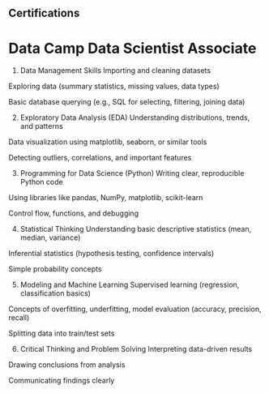 ## Certifications

# Data Camp Data Scientist Associate
1. Data Management Skills
Importing and cleaning datasets

Exploring data (summary statistics, missing values, data types)

Basic database querying (e.g., SQL for selecting, filtering, joining data)

2. Exploratory Data Analysis (EDA)
Understanding distributions, trends, and patterns

Data visualization using matplotlib, seaborn, or similar tools

Detecting outliers, correlations, and important features

3. Programming for Data Science (Python)
Writing clear, reproducible Python code

Using libraries like pandas, NumPy, matplotlib, scikit-learn

Control flow, functions, and debugging

4. Statistical Thinking
Understanding basic descriptive statistics (mean, median, variance)

Inferential statistics (hypothesis testing, confidence intervals)

Simple probability concepts

5. Modeling and Machine Learning
Supervised learning (regression, classification basics)

Concepts of overfitting, underfitting, model evaluation (accuracy, precision, recall)

Splitting data into train/test sets

6. Critical Thinking and Problem Solving
Interpreting data-driven results

Drawing conclusions from analysis

Communicating findings clearly
